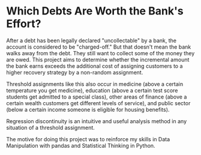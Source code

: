 # Which Debts Are Worth the Bank's Effort?

After a debt has been legally declared "uncollectable" by a bank, the account is considered to be "charged-off." But that doesn't mean the bank walks away from the debt. They still want to collect some of the money they are owed. This project aims to determine  whether the incremental amount the bank earns exceeds the additional cost of assigning customers to a higher recovery strategy by a non-random assignment.

Threshold assignments like this also occur in medicine (above a certain temperature you get medicine), education (above a certain test score students get admitted to a special class), other areas of finance (above a certain wealth customers get different levels of service), and public sector (below a certain income someone is eligible for housing benefits).

Regression discontinuity is an intuitive and useful analysis method in any situation of a threshold assignment.

The motive for doing this project was to reinforce my skills in Data Manipulation with pandas and Statistical Thinking in Python.

